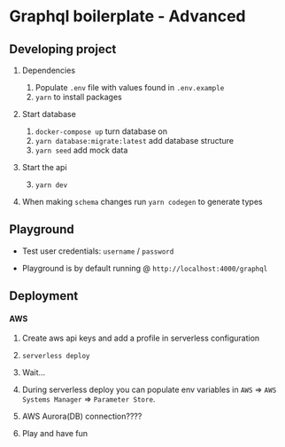 # Graphql boilerplate - Advanced

## Developing project

1. Dependencies

    1. Populate `.env` file with values found in `.env.example`
    2. `yarn` to install packages

2. Start database

    1. `docker-compose up` turn database on
    2. `yarn database:migrate:latest` add database structure
    3. `yarn seed` add mock data

2. Start the api

    3. `yarn dev`

3. When making `schema` changes run `yarn codegen` to generate types

## Playground
  - Test user credentials: `username` / `password`

  - Playground is by default running @ `http://localhost:4000/graphql`

## Deployment

#### AWS

1. Create aws api keys and add a profile in serverless configuration

2. `serverless deploy`

3. Wait...

4. During serverless deploy you can populate env variables in `AWS` => `AWS Systems Manager` => `Parameter Store`.

5. AWS Aurora(DB) connection????

6. Play and have fun
